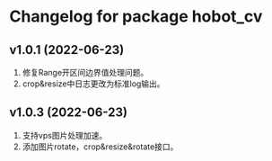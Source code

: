 # Changelog for package hobot_cv

v1.0.1 (2022-06-23)
------------------
1. 修复Range开区间边界值处理问题。
2. crop&resize中日志更改为标准log输出。

v1.0.3 (2022-06-23)
------------------
1. 支持vps图片处理加速。
2. 添加图片rotate，crop&resize&rotate接口。
